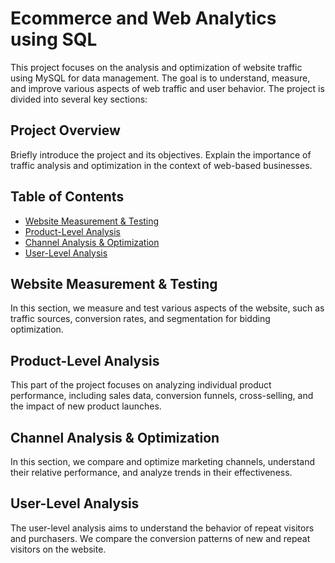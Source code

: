 # Ecommerce and Web Analytics using SQL

This project focuses on the analysis and optimization of website traffic using MySQL for data management. The goal is to understand, measure, and improve various aspects of web traffic and user behavior. The project is divided into several key sections:

## Project Overview

Briefly introduce the project and its objectives. Explain the importance of traffic analysis and optimization in the context of web-based businesses.

## Table of Contents

- [Website Measurement & Testing](#website-measurement--testing)
- [Product-Level Analysis](#product-level-analysis)
- [Channel Analysis & Optimization](#channel-analysis--optimization)
- [User-Level Analysis](#user-level-analysis)

## Website Measurement & Testing

In this section, we measure and test various aspects of the website, such as traffic sources, conversion rates, and segmentation for bidding optimization.

## Product-Level Analysis

This part of the project focuses on analyzing individual product performance, including sales data, conversion funnels, cross-selling, and the impact of new product launches.

## Channel Analysis & Optimization

In this section, we compare and optimize marketing channels, understand their relative performance, and analyze trends in their effectiveness.

## User-Level Analysis

The user-level analysis aims to understand the behavior of repeat visitors and purchasers. We compare the conversion patterns of new and repeat visitors on the website.